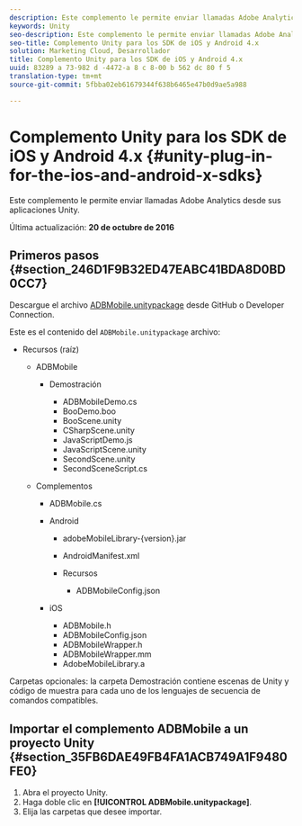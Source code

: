 ```yaml
---
description: Este complemento le permite enviar llamadas Adobe Analytics desde sus aplicaciones Unity.
keywords: Unity
seo-description: Este complemento le permite enviar llamadas Adobe Analytics desde sus aplicaciones Unity.
seo-title: Complemento Unity para los SDK de iOS y Android 4.x
solution: Marketing Cloud, Desarrollador
title: Complemento Unity para los SDK de iOS y Android 4.x
uuid: 83289 a 73-982 d -4472-a 8 c 8-00 b 562 dc 80 f 5
translation-type: tm+mt
source-git-commit: 5fbba02eb61679344f638b6465e47b0d9ae5a988

---
```



# Complemento Unity para los SDK de iOS y Android 4.x {#unity-plug-in-for-the-ios-and-android-x-sdks}

Este complemento le permite enviar llamadas Adobe Analytics desde sus aplicaciones Unity.

Última actualización: **20 de octubre de 2016**

## Primeros pasos {#section_246D1F9B32ED47EABC41BDA8D0BD0CC7}

Descargue el archivo [ADBMobile.unitypackage](https://github.com/Adobe-Marketing-Cloud/mobile-services/releases) desde GitHub o Developer Connection.

Este es el contenido del `ADBMobile.unitypackage` archivo:

* Recursos (raíz)

   * ADBMobile

      * Demostración

         * ADBMobileDemo.cs
         * BooDemo.boo
         * BooScene.unity
         * CSharpScene.unity
         * JavaScriptDemo.js
         * JavaScriptScene.unity
         * SecondScene.unity
         * SecondSceneScript.cs
   * Complementos

      * ADBMobile.cs
      * Android

         * adobeMobileLibrary-{version}.jar
         * AndroidManifest.xml
         * Recursos

            * ADBMobileConfig.json
      * iOS

         * ADBMobile.h
         * ADBMobileConfig.json
         * ADBMobileWrapper.h
         * ADBMobileWrapper.mm
         * AdobeMobileLibrary.a



Carpetas opcionales: la carpeta Demostración contiene escenas de Unity y código de muestra para cada uno de los lenguajes de secuencia de comandos compatibles.

## Importar el complemento ADBMobile a un proyecto Unity {#section_35FB6DAE49FB4FA1ACB749A1F9480FE0}

1. Abra el proyecto Unity.
1. Haga doble clic en **[!UICONTROL ADBMobile.unitypackage]**.
1. Elija las carpetas que desee importar.

